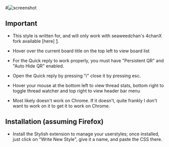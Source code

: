 #![screenshot](https://raw.github.com/RiDeag/Svalish/master/Screenshot.png)

 Important
-----------

* This style is written for, and will only work with seaweedchan's 4chanX fork available [here] [1].

* Hover over the current board title on the top left to view board list

* For the Quick reply to work properly, you must have "Persistent QR" and "Auto Hide QR" enabled.

* Open the Quick reply by pressing "i" close it by pressing esc.

* Hover your mouse at the bottom left to view thread stats, bottom right to toggle thread watcher and top right to view header bar menu

* Most likely doesn't work on Chrome. If it doesn't, quite frankly I don't want to work on it to get it to work on Chrome.


Installation (assuming Firefox)
-------------------------------

* Install the Stylish extension to manage your userstyles; once installed, just click on "Write New Style", give it a name, and paste the CSS there.

[1]: http://seaweedchan.github.io/4chan-x/
